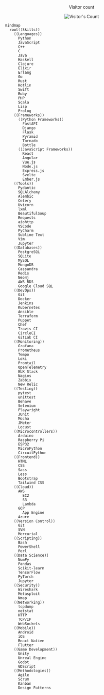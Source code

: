 


[//]: # (<p align="center">)

[//]: # (  <img src="https://capsule-render.vercel.app/api?type=waving&height=200&color=gradient&text=So%20what%20you%20want?&fontAlignY=35&reversal=false&section=header&textBg=false&animation=twinkling"/>)

[//]: # (</p>)

<div align="center"> 
  <p>Visitor count</p>
  <img src="https://profile-counter.glitch.me/fluffy-dev/count.svg" alt="Visitor's Count" />
</div>

```mermaid
mindmap
  root((Skills))
    ((Languages))
      Python
      JavaScript
      C++
      C
      Java
      Haskell
      Clojure
      Elixir
      Erlang
      Go
      Rust
      Kotlin
      Swift
      Ruby
      PHP
      Scala
      Lisp
      Prolog
    ((Frameworks))
      ((Python Frameworks))
        FastAPI
        Django
        Flask
        Pyramid
        Tornado
        Bottle
      ((JavaScript Frameworks))
        React
        Angular
        Vue.js
        Node.js
        Express.js
        Svelte
        Ember.js
    ((Tools))
      Pydantic
      SQLAlchemy
      Alembic
      Celery
      Uvicorn
      lxml
      BeautifulSoup
      Requests
      aiohttp
      VSCode
      PyCharm
      Sublime Text
      Vim
      Jupyter
    ((Databases))
      PostgreSQL
      SQLite
      MySQL
      MongoDB
      Cassandra
      Redis
      Neo4j
      AWS RDS
      Google Cloud SQL
    ((DevOps))
      Git
      Docker
      Jenkins
      Kubernetes
      Ansible
      Terraform
      Puppet
      Chef
      Travis CI
      CircleCI
      GitLab CI
    ((Monitoring))
      Grafana
      Prometheus
      Tempo
      Loki
      Promtail
      OpenTelemetry
      ELK Stack
      Nagios
      Zabbix
      New Relic
    ((Testing))
      pytest
      unittest
      Behave
      Selenium
      Playwright
      JUnit
      Mocha
      JMeter
      Locust
    ((Microcontrollers))
      Arduino
      Raspberry Pi
      ESP32
      MicroPython
      CircuitPython
    ((Frontend))
      HTML
      CSS
      Sass
      Less
      Bootstrap
      Tailwind CSS
    ((Cloud))
      AWS
        EC2
        S3
        Lambda
      GCP
        App Engine
      Azure
    ((Version Control))
      Git
      SVN
      Mercurial
    ((Scripting))
      Bash
      PowerShell
      Perl
    ((Data Science))
      NumPy
      Pandas
      Scikit-learn
      TensorFlow
      PyTorch
      Jupyter
    ((Security))
      Wireshark
      Metasploit
      Nmap
    ((Networking))
      tcpdump
      netstat
      HTTP
      TCP/IP
      WebSockets
    ((Mobile))
      Android
      iOS
      React Native
      Flutter
    ((Game Development))
      Unity
      Unreal Engine
      Godot
      GDScript
    ((Methodologies))
      Agile
      Scrum
      Kanban
      Design Patterns
```